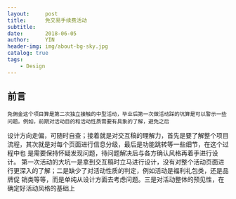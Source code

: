 ```yaml
---
layout:     post
title:      免交易手续费活动
subtitle:   
date:       2018-06-05
author:     YIN
header-img: img/about-bg-sky.jpg
catalog: true
tags:
    - Design
---
```


前言 
---------------------------------------------------
    免佣金这个项目算是第二次独立接触的中型活动，毕业后第一次做活动踩的坑算是可以警示一些问题。例如，前期对活动目的和活动性质需要有具象的了解，避免之后
设计方向走偏，可随时自查；接着就是对交互稿的理解力，首先是要了解整个项目流程，其次就是对每个页面进行信息分级，最后是功能跳转等一些细节，在这个过程中也
是需要保持怀疑发现问题，待问题解决后与各方确认风格再着手进行设计。
    第一次活动的大坑一是拿到交互稿时立马进行设计，没有对整个活动页面进行更深入的了解；二是缺少了对活动性质的判定，例如活动是福利礼包类，还是品牌促
销类等等，而是单纯从设计方面去考虑问题。三是对活动整体的预见性，在确定好活动风格的基础上
